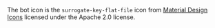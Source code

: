 The bot icon is the `surrogate-key-flat-file` icon from [Material Design Icons](https://github.com/Templarian/MaterialDesign) licensed under the Apache 2.0 license.